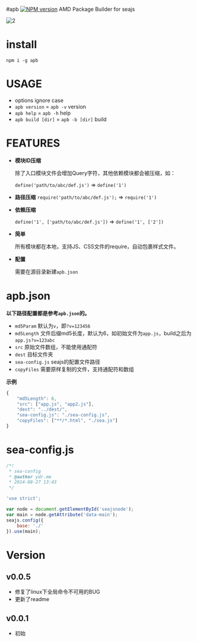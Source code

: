 #apb [![NPM version](https://img.shields.io/npm/v/apb.svg?style=flat)](https://npmjs.org/package/apb)
AMD Package Builder for seajs

![2](http://ydrimg.oss-cn-hangzhou.aliyuncs.com/2014-08-31_155604.png)


# install
```
npm i -g apb
```

# USAGE
* options ignore case 
* `apb version` = `apb -v` version
* `apb help` = `apb -h` help
* `apb build [dir]` = `apb -b [dir]` build




# FEATURES
* **模块ID压缩**
  
  除了入口模块文件会增加Query字符，其他依赖模块都会被压缩，如：
  
  `define('path/to/abc/def.js')`  =>
  `define('1')`

* **路径压缩**
  `require('path/to/abc/def.js');` =>
  `require('1')`
  
* **依赖压缩**

  `define('1', ['path/to/abc/def.js'])`  =>
  `define('1', ['2'])`
  
* **简单**

  所有模块都在本地，支持JS、CSS文件的require，自动包裹样式文件。

* **配置**

  需要在源目录新建`apb.json`



# apb.json
**以下路径配置都是参考`apb.json`的。**

* `md5Param` 默认为`v`，即`?v=123456`
* `md5Length` 文件后缀md5长度，默认为6，如初始文件为`app.js`，build之后为`app.js?v=123abc`
* `src` 原始文件数组，不能使用通配符
* `dest` 目标文件夹
* `sea-config.js` seajs的配置文件路径
* `copyFiles` 需要原样复制的文件，支持通配符和数组

**示例**
```js
{
    "md5Length": 6,
    "src": ["app.js", "app2.js"],
    "dest": "../dest/",
    "sea-config.js": "./sea-config.js",
    "copyFiles": ["**/*.html", "./sea.js"]
}
```


# sea-config.js
```js
/*!
 * sea-config
 * @author ydr.me
 * 2014-08-27 13:43
 */

'use strict';

var node = document.getElementById('seajsnode');
var main = node.getAttribute('data-main');
seajs.config({
    base: './'
}).use(main);
```


# Version
## v0.0.5
* 修复了linux下全局命令不可用的BUG
* 更新了readme

## v0.0.1
* 初始

